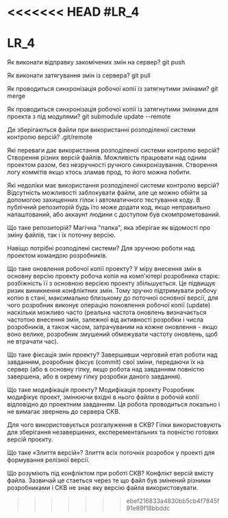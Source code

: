 <<<<<<< HEAD
#LR_4
=======
# LR_4
Як виконати відправку закомічених змін на сервер?
git push

Як виконати затягування змін із сервера?
git pull

Як проводиться синхронізація робочої копії із затягнутими змінами?
git merge

Як проводиться синхронізація робочої копії із затягнутими змінами для проекта з під модулями?
git submodule update --remote

Де зберігаються файли при використанні розподіленої системи контролю версій?
.git/remote

Які переваги дає використання розподіленої системи контролю версій?
Створення різних версій файлів. Можливість працювати над одним проектом разом, без незручності ручного синхронізування. Створення логу коммітів якщо хтось зламав прод, то його можна побити.

Які недоліки має використання розподіленої системи контролю версій?
Відсутність можливості заблокувати файли, але це можно обійти за допомогою захищенних гілок і автоматичного тестування коду. В публічний репозиторій будь їто може додати код, якщо неправильно налаштований, або аккаунт людини с доступом був скомпрометований.

Що таке репозиторій?
Магічна "папка", яка зберігае як відомості про зміну файлів, так і їх поточну версію.

Навіщо потрібні розподілені системи?
Для зручною роботи над проектом командою розробників.

Що таке оновлення робочої копії проекту?
У міру внесення змін в основну версію проекту робоча копія на комп'ютері розробника старіє: розбіжність її з основною версією проекту збільшується. Це підвищує ризик виникнення конфліктних змін. Тому зручно підтримувати робочу копію в стані, максимально близькому до поточної основної версії, для чого розробник виконує операцію поновлення робочої копії (update) наскільки можливо часто (реальна частота оновлень визначається частотою внесення змін, залежної від активності розробки і числа розробників, а також часом, затрачуваним на кожне оновлення - якщо воно велике, розробник змушений обмежувати частоту оновлень, щоб не втрачати час).

Що таке фіксація змін проекту?
Завершивши черговий етап роботи над завданням, розробник фіксує (commit) свої зміни, передаючи їх на сервер (або в основну гілку, якщо робота над завданням повністю завершена, або в окрему гілку розробки даного завдання).

Що таке модифікація проекту?
Модифікація проекту Розробник модифікує проект, змінюючи вхідні в нього файли в робочій копії відповідно до проектним завданням. Ця робота проводиться локально і не вимагає звернень до сервера СКВ.

Для чого використовується розгалуження в СКВ?
Гілки використовують для зберігання незавершених, експерементальних та повністю готових версій проєкту.

Що таке «Злиття версій»?
Злиття всіх поточніх розробок у проекті для формування релізної версії.

Що розуміють під конфліктом при роботі СКВ?
Конфлікт версій вмісту файла. Зазвичай це стаеться через те що файл був змінений різними розробниками і СКВ не знає яку версію файла використовувати.
>>>>>>> ebef216833a4830bb5cb4f7845f91e89f18bbddc
